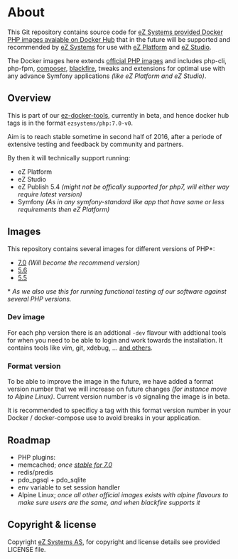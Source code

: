 # About

This Git repository contains source code for [eZ Systems provided Docker PHP images avaiable on Docker Hub](https://hub.docker.com/r/ezsystems/php/) that in the future will be supported and recommended by [eZ Systems](http://ez.no/) for use with [eZ Platform](http://ezplatform.com/) and [eZ Studio](http://ezstudio.com/).

The Docker images here extends [official PHP images](https://hub.docker.com/_/php/) and includes php-cli, php-fpm, [composer](https://getcomposer.org/), [blackfire](https://blackfire.io/), tweaks and extensions for optimal use with any advance Symfony applications *(like eZ Platform and eZ Studio)*.


## Overview

This is part of our [ez-docker-tools](https://github.com/ezsystems/docker-tools), currently in beta, and hence docker hub
tags is in the format `ezsystems/php:7.0-v0`.

Aim is to reach stable sometime in second half of 2016, after a periode of extensive testing and feedback by community and partners.

By then it will technically support running:
- eZ Platform
- eZ Studio
- eZ Publish 5.4 *(might not be offically supported for php7, will either way require latest version)*
- Symfony *(As in any symfony-standard like app that have same or less requirements then eZ Platform)*

## Images

This repository contains several images for different versions of PHP\*:
- [7.0](php/Dockerfile-7.0) *(Will become the recommend version)*
- [5.6](php/Dockerfile-5.6)
- [5.5](php/Dockerfile-5.5)

\* *As we also use this for running functional testing of our software against several PHP versions.*

### Dev image

For each php version there is an addtional `-dev` flavour with addtional tools for when you need to be able to login and work towards the installation. It contains tools like vim, git, xdebug, ... [and others](php/Dockerfile-dev).


### Format version

To be able to improve the image in the future, we have added a format version number that we will increase on future changes *(for instance move to Alpine Linux)*. Current version number is `v0` signaling the image is in beta.

It is recommended to specificy a tag with this format version number in your Docker / docker-compose use to avoid breaks in your application.

## Roadmap

- PHP plugins:
 - memcached; *once [stable for 7.0](https://github.com/php-memcached-dev/php-memcached/releases)*
 - redis/predis
 - pdo_pgsql + pdo_sqlite
- env variable to set session handler
- Alpine Linux; *once all other official images exists with alpine flavours to make sure users are the same, and when blackfire supports it*

## Copyright & license
Copyright [eZ Systems AS](http://ez.no/), for copyright and license details see provided LICENSE file.
